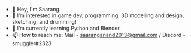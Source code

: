- 👋 Hey, I'm Saarang.
- 👀 I’m interested in game dev, programming, 3D modelling and design, sketching, and drumming!
- 🌱 I’m currently learning Python and Blender.
- 📫 How to reach me: Mail - saaranganand2013@gmail.com / Discord - smuggler#2323

<img scr="https://github-readme-stats.vercel.app/api?username=saaranganand&&show_icons=true&title_color=ffffff&icon_color=bb2acf&text_color=daf7dc&bg_color=151515">

<!---
saaranganand/saaranganand is a ✨ special ✨ repository because its `README.md` (this file) appears on your GitHub profile.
You can click the Preview link to take a look at your changes.
--->
